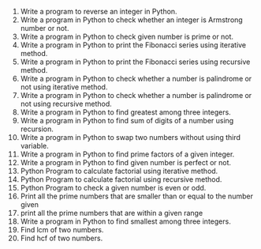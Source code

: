 1. Write a program to reverse an integer in Python.  
2. Write a program in Python to check whether an integer is Armstrong number or not.   
3. Write a program in Python to check given number is prime or not.  
4. Write a program in Python to print the Fibonacci series using iterative method.  
5. Write a program in Python to print the Fibonacci series using recursive method.  
6. Write a program in Python to check whether a number is palindrome or not using iterative method.  
7. Write a program in Python to check whether a number is palindrome or not using recursive method.
8. Write a program in Python to find greatest among three integers.  
9. Write a program in Python to find sum of digits of a number using recursion.  
10. Write a program in Python to swap two numbers without using third variable.  
11. Write a program in Python to find prime factors of a given integer.  
12. Write a program in Python to find given number is perfect or not.  
13. Python Program to calculate factorial using iterative method.  
14. Python Program to calculate factorial using recursive method.  
15. Python Program to check a given number is even or odd.
16. Print all the prime numbers that are smaller than or equal to the number given  
17. print all the prime numbers that are within a given range  
18. Write a program in Python to find smallest among three integers.  
19. Find lcm of two numbers.  
20. Find hcf of two numbers.  